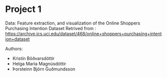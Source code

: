 # Project 1

Data: Feature extraction, and visualization of the Online Shoppers Purchasing Intention Dataset
Retrived from : https://archive.ics.uci.edu/dataset/468/online+shoppers+purchasing+intention+dataset


Authors: 
- Kristín Böðvarsdóttir
- Helga María Magnúsdóttir
- Þorsteinn Björn Guðmundsson

